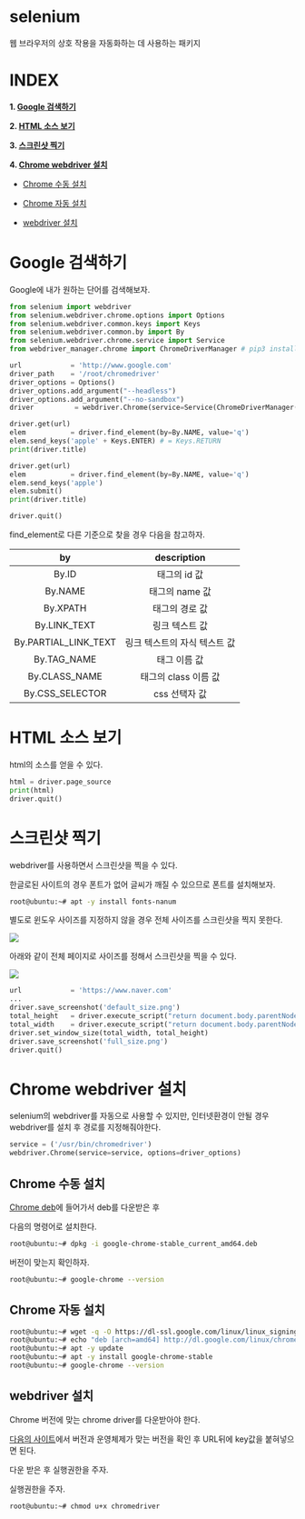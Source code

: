 # selenium

웹 브라우저의 상호 작용을 자동화하는 데 사용하는 패키지

# **INDEX**

**1. [Google 검색하기](#Google-검색하기)**

**2. [HTML 소스 보기](#HTML-소스-보기)**

**3. [스크린샷 찍기](#스크린샷-찍기)**

**4. [Chrome webdriver 설치](#Chrome-webdriver-설치)**

 - [Chrome 수동 설치](#Chrome-수동-설치)

 - [Chrome 자동 설치](#Chrome-자동-설치)

 - [webdriver 설치](#webdriver-설치)


# **Google 검색하기**

Google에 내가 원하는 단어를 검색해보자.

```py
from selenium import webdriver
from selenium.webdriver.chrome.options import Options
from selenium.webdriver.common.keys import Keys
from selenium.webdriver.common.by import By
from selenium.webdriver.chrome.service import Service
from webdriver_manager.chrome import ChromeDriverManager # pip3 install webdriver_manager

url            = 'http://www.google.com'
driver_path    = '/root/chromedriver'
driver_options = Options()
driver_options.add_argument("--headless")
driver_options.add_argument("--no-sandbox")
driver          = webdriver.Chrome(service=Service(ChromeDriverManager().install()), options=driver_options)

driver.get(url)
elem           = driver.find_element(by=By.NAME, value='q')
elem.send_keys('apple' + Keys.ENTER) # = Keys.RETURN
print(driver.title)

driver.get(url)
elem           = driver.find_element(by=By.NAME, value='q')
elem.send_keys('apple')
elem.submit()
print(driver.title)

driver.quit()
```

find_element로 다른 기준으로 찾을 경우 다음을 참고하자.

| by | description |
| :---: | :---: |
| By.ID | 태그의 id 값 |
| By.NAME | 태그의 name 값 |
| By.XPATH | 태그의 경로 값 |
| By.LINK_TEXT | 링크 텍스트 값 |
| By.PARTIAL_LINK_TEXT | 링크 텍스트의 자식 텍스트 값 |
| By.TAG_NAME | 태그 이름 값 |
| By.CLASS_NAME | 태그의 class 이름 값 |
| By.CSS_SELECTOR | css 선택자 값 |


# **HTML 소스 보기**

html의 소스를 얻을 수 있다.

```py
html = driver.page_source
print(html)
driver.quit()
```

# **스크린샷 찍기**

webdriver를 사용하면서 스크린샷을 찍을 수 있다.

한글로된 사이트의 경우 폰트가 없어 글씨가 깨질 수 있으므로 폰트를 설치해보자.

```sh
root@ubuntu:~# apt -y install fonts-nanum
```

별도로 윈도우 사이즈를 지정하지 않을 경우 전체 사이즈를 스크린샷을 찍지 못한다.

![](images/2022-05-23-00-55-49.png)

아래와 같이 전체 페이지로 사이즈를 정해서 스크린샷을 찍을 수 있다.

![](images/2022-05-23-00-56-46.png)

```py
url            = 'https://www.naver.com'
...
driver.save_screenshot('default_size.png')
total_height   = driver.execute_script("return document.body.parentNode.scrollHeight")
total_width    = driver.execute_script("return document.body.parentNode.scrollWidth")
driver.set_window_size(total_width, total_height)
driver.save_screenshot('full_size.png')
driver.quit()
```


# **Chrome webdriver 설치**

selenium의 webdriver를 자동으로 사용할 수 있지만, 인터넷환경이 안될 경우 webdriver를 설치 후 경로를 지정해줘야한다.

```py
service = ('/usr/bin/chromedriver')
webdriver.Chrome(service=service, options=driver_options)
```

## **Chrome 수동 설치**

[Chrome deb](https://www.slimjet.com/chrome/google-chrome-old-version.php)에 들어가서 deb를 다운받은 후

다음의 명령어로 설치한다.

```sh
root@ubuntu:~# dpkg -i google-chrome-stable_current_amd64.deb
```

버전이 맞는지 확인하자.

```sh
root@ubuntu:~# google-chrome --version
```

## **Chrome 자동 설치**

```sh
root@ubuntu:~# wget -q -O https://dl-ssl.google.com/linux/linux_signing_key.pub | apt-key add -
root@ubuntu:~# echo "deb [arch=amd64] http://dl.google.com/linux/chrome/deb/ stable main" >> /etc/apt/sources.list.d/google.list
root@ubuntu:~# apt -y update
root@ubuntu:~# apt -y install google-chrome-stable
root@ubuntu:~# google-chrome --version
```

## **webdriver 설치**

Chrome 버전에 맞는 chrome driver를 다운받아야 한다.

[다음의 사이트](https://chromedriver.storage.googleapis.com/)에서 버전과 운영체제가 맞는 버전을 확인 후 URL뒤에 key값을 붙혀넣으면 된다.

다운 받은 후 실행권한을 주자.

실행권한을 주자.

```sh
root@ubuntu:~# chmod u+x chromedriver
```